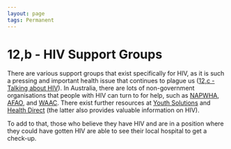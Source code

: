```yaml
---
layout: page
tags: Permanent 
---
```


# 12,b - HIV Support Groups

There are various support groups that exist specifically for HIV, as it is such a pressing and important health issue that continues to plague us ([12,c - Talking about HIV](12,c%20-%20Talking%20about%20HIV)). In Australia, there are lots of non-government organisations that people with HIV can turn to for help, such as [NAPWHA](https://napwha.org.au/), [AFAO](https://www.afao.org.au/), and [WAAC](https://www.waac.com.au/). There exist further resources at [Youth Solutions](https://youthsolutions.com.au/support/hiv-hepatitis-and-sexual-health-services/) and [Health Direct](https://www.healthdirect.gov.au/hiv-infection-and-aids#resources) (the latter also provides valuable information on HIV).

To add to that, those who believe they have HIV and are in a position where they could have gotten HIV are able to see their local hospital to get a check-up.